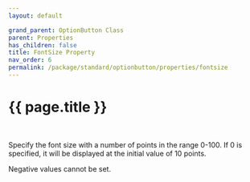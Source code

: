 ```yaml
---
layout: default

grand_parent: OptionButton Class
parent: Properties
has_children: false
title: FontSize Property
nav_order: 6
permalink: /package/standard/optionbutton/properties/fontsize
---
```

# {{ page.title }}
<br>

Specify the font size with a number of points in the range 0-100. If 0 is specified, it will be displayed at the initial value of 10 points.

Negative values cannot be set.